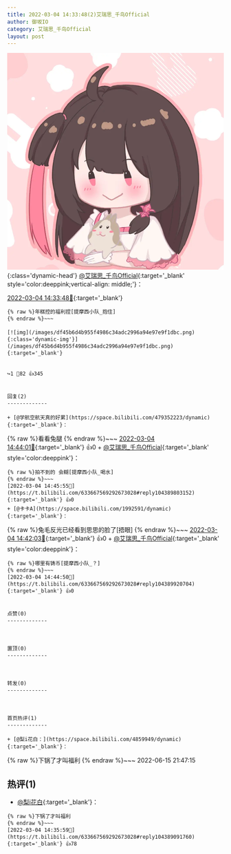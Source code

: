 ```yaml
---
title: 2022-03-04 14:33:48(2)艾瑞思_千鸟Official
author: 御坂IO
category: 艾瑞思_千鸟Official
layout: post
---
```


![img](/images/7e08840c56f251de28bdf766b647bd5fe9a5d50a.jpg){:class='dynamic-head'}
[@艾瑞思_千鸟Official](https://space.bilibili.com/1090010845/dynamic){:target='_blank' style='color:deeppink;vertical-align: middle;'}：

[2022-03-04 14:33:48🔗](https://t.bilibili.com/633667569292673028){:target='_blank'}

~~~
{% raw %}年糕控的福利捏[提摩西小队_抱住]
{% endraw %}~~~

[![img](/images/df45b6d4b955f4986c34adc2996a94e97e9f1dbc.png){:class='dynamic-img'}](/images/df45b6d4b955f4986c34adc2996a94e97e9f1dbc.png){:target='_blank'}


↪️1 💬82 👍345


回复(2)
-------------

+ [@学航空航天真的好累](https://space.bilibili.com/479352223/dynamic){:target='_blank'}：
~~~
{% raw %}看看兔腿
{% endraw %}~~~
[2022-03-04 14:44:01🔗](https://t.bilibili.com/633667569292673028#reply104389598464){:target='_blank'} 👍0
    + [@艾瑞思_千鸟Official](https://space.bilibili.com/1090010845/dynamic){:target='_blank' style='color:deeppink'}：
~~~
{% raw %}拍不到的 会糊[提摩西小队_喝水]
{% endraw %}~~~
[2022-03-04 14:45:55🔗](https://t.bilibili.com/633667569292673028#reply104389803152){:target='_blank'} 👍0
+ [@卡卡A](https://space.bilibili.com/1992591/dynamic){:target='_blank'}：
~~~
{% raw %}兔毛反光已经看到思思的脸了[捂眼]
{% endraw %}~~~
[2022-03-04 14:42:03🔗](https://t.bilibili.com/633667569292673028#reply104389625888){:target='_blank'} 👍0
    + [@艾瑞思_千鸟Official](https://space.bilibili.com/1090010845/dynamic){:target='_blank' style='color:deeppink'}：
~~~
{% raw %}哪里有铸币[提摩西小队_？]
{% endraw %}~~~
[2022-03-04 14:44:50🔗](https://t.bilibili.com/633667569292673028#reply104389920704){:target='_blank'} 👍0


点赞(0)
-------------



置顶(0)
-------------



转发(0)
-------------



首页热评(1)
-------------

+ [@梨i花白：](https://space.bilibili.com/4859949/dynamic){:target='_blank'}：
~~~
{% raw %}下锅了才叫福利
{% endraw %}~~~
2022-06-15 21:47:15


热评(1)
-------------

+ [@梨i花白](https://space.bilibili.com/4859949/dynamic){:target='_blank'}：
~~~
{% raw %}下锅了才叫福利
{% endraw %}~~~
[2022-03-04 14:35:59🔗](https://t.bilibili.com/633667569292673028#reply104389091760){:target='_blank'} 👍78


